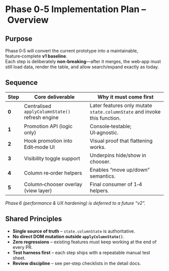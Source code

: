 # Phase 0‑5 Implementation Plan – Overview

## Purpose  
Phase 0‑5 will convert the current prototype into a maintainable, feature‑complete **v1 baseline**.  
Each step is deliberately **non‑breaking**—after it merges, the web‑app must still load data, render the table, and allow search/expand exactly as today.

## Sequence  

| Step | Core deliverable | Why it must come first |
|------|------------------|------------------------|
| **0** | Centralised `applyColumnState()` refresh engine | Later features only mutate `state.columnState` and invoke this function. |
| **1** | Promotion API (logic only) | Console‑testable; UI‑agnostic. |
| **2** | Hook promotion into Edit‑mode UI | Visual proof that flattening works. |
| **3** | Visibility toggle support | Underpins hide/show in chooser. |
| **4** | Column re‑order helpers | Enables “move up/down” semantics. |
| **5** | Column‑chooser overlay (view layer) | Final consumer of 1‑4 helpers. |

*Phase 6 (performance & UX hardening) is deferred to a future “v2”.*

## Shared Principles  

* **Single source of truth** – `state.columnState` is authoritative.  
* **No direct DOM mutation outside `applyColumnState()`**.  
* **Zero regressions** – existing features must keep working at the end of every PR.  
* **Test harness first** – each step ships with a repeatable manual test sheet.  
* **Review discipline** – see per‑step checklists in the detail docs.
